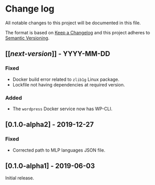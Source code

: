 # Change log
All notable changes to this project will be documented in this file.

The format is based on [Keep a Changelog](http://keepachangelog.com/)
and this project adheres to [Semantic Versioning](http://semver.org/).

## [[*next-version*]] - YYYY-MM-DD
### Fixed
- Docker build error related to `zlib1g` Linux package.
- Lockfile not having dependencies at required version.

### Added
- The `wordpress` Docker service now has WP-CLI.

## [0.1.0-alpha2] - 2019-12-27
### Fixed
- Corrected path to MLP languages JSON file.

## [0.1.0-alpha1] - 2019-06-03
Initial release.
